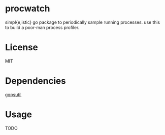 procwatch
=========

simpl{e,istic} go package to periodically sample
running processes. use this to build a poor-man
process profiler.

License
=======

MIT

Dependencies
============

[gopsutil](https://github.com/shirou/gopsutil)

Usage
=====

TODO
